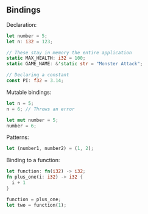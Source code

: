 ## Bindings

Declaration:

```rust
let number = 5;
let n: i32 = 123;

// These stay in memory the entire application
static MAX_HEALTH: i32 = 100;
static GAME_NAME: &'static str = "Monster Attack";

// Declaring a constant
const PI: f32 = 3.14;
```

Mutable bindings:

```rust
let n = 5;
n = 6; // Throws an error

let mut number = 5;
number = 6;
```

Patterns:

```rust
let (number1, number2) = (1, 2);
```

Binding to a function:

```rust
let function: fn(i32) -> i32;
fn plus_one(i: i32) -> i32 {
  i + 1
}

function = plus_one;
let two = function(1);
```
